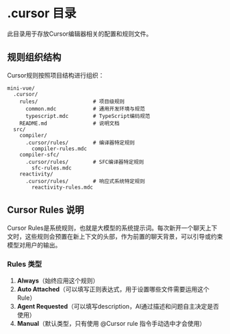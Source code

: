# .cursor 目录

此目录用于存放Cursor编辑器相关的配置和规则文件。

## 规则组织结构

Cursor规则按照项目结构进行组织：

```
mini-vue/
  .cursor/
    rules/                  # 项目级规则
      common.mdc            # 通用开发环境与规范
      typescript.mdc        # TypeScript编码规范
    README.md               # 说明文档
  src/
    compiler/
      .cursor/rules/        # 编译器特定规则
        compiler-rules.mdc
    compiler-sfc/
      .cursor/rules/        # SFC编译器特定规则
        sfc-rules.mdc
    reactivity/
      .cursor/rules/        # 响应式系统特定规则
        reactivity-rules.mdc
```

## Cursor Rules 说明

Cursor Rules是系统规则，也就是大模型的系统提示词。每次新开一个聊天上下文时，这些规则会预置在新上下文的头部，作为前置的聊天背景，可以引导或约束模型对用户的输出。

### Rules 类型
1. **Always**（始终应用这个规则）
2. **Auto Attached**（可以填写正则表达式，用于设置哪些文件需要运用这个Rule）
3. **Agent Requested**（可以填写description，AI通过描述和问题自主决定是否使用）
4. **Manual**（默认类型，只有使用 @Cursor rule 指令手动选中才会使用） 